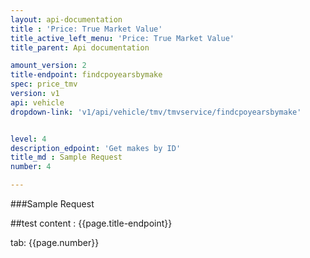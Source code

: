 ```yaml
---
layout: api-documentation
title : 'Price: True Market Value'
title_active_left_menu: 'Price: True Market Value'
title_parent: Api documentation

amount_version: 2
title-endpoint: findcpoyearsbymake
spec: price_tmv
version: v1
api: vehicle
dropdown-link: 'v1/api/vehicle/tmv/tmvservice/findcpoyearsbymake'


level: 4
description_edpoint: 'Get makes by ID'
title_md : Sample Request
number: 4

---
```


###Sample Request

##test content : {{page.title-endpoint}} 

tab: {{page.number}} 
